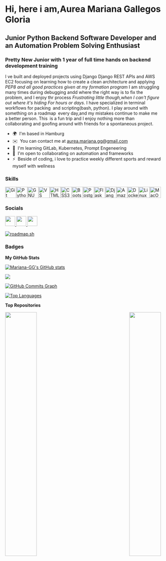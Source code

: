 # Hi, here i am,Aurea Mariana Gallegos Gloria 

## Junior Python Backend Software Developer and an Automation Problem Solving Enthusiast 

### Pretty New Junior with 1 year of full time hands on backend development training

 I ve built and deployed projects using Django Django REST APIs and AWS EC2 focusing on learning how to create a clean architecture and applying *PEP8 and all good practices given at my formation program* I am struggling many times during debugging andd where the right way is to fix the problem, and I enjoy thr process 
*Frustrating little though,when I can't figure out where it's hiding For hours or days.* 
I have specialized in terminal workflows for packing and scripting(bash, python).
I play around with something on a roadmap every day,and my mistakes continue to make me a better person. This is a fun trip and I enjoy nothing more than collaborating and goofing around with friends for a spontaneous project.

* 🌍  I'm based in Hamburg
* ✉️  You can contact me at [aurea.mariana.gg@gmail.com](mailto:aurea.mariana.gg@gmail.com)
* 🧠  I'm learning GitLab, Kubernetes, Prompt Engeneering
* 🤝  I'm open to collaborating on automation and frameworks
* ⚡  Beside of coding, i love to practice weekly different sports and reward myself with wellness

### Skills


<p align="left">
<a href="https://git-scm.com/" target="_blank" rel="noreferrer"><img src="https://raw.githubusercontent.com/danielcranney/readme-generator/main/public/icons/skills/git-colored.svg" width="36" height="36" alt="Git" /></a><a href="https://www.python.org/" target="_blank" rel="noreferrer"><img src="https://raw.githubusercontent.com/danielcranney/readme-generator/main/public/icons/skills/python-colored.svg" width="36" height="36" alt="Python" /></a><a href="https://www.gnu.org/software/bash/" target="_blank" rel="noreferrer"><img src="https://raw.githubusercontent.com/danielcranney/readme-generator/main/public/icons/skills/gnubash.svg" width="36" height="36" alt="GNU Bash" /></a><a href="https://code.visualstudio.com/" target="_blank" rel="noreferrer"><img src="https://raw.githubusercontent.com/danielcranney/readme-generator/main/public/icons/skills/visualstudiocode.svg" width="36" height="36" alt="VS Code" /></a><a href="https://developer.mozilla.org/en-US/docs/Glossary/HTML5" target="_blank" rel="noreferrer"><img src="https://raw.githubusercontent.com/danielcranney/readme-generator/main/public/icons/skills/html5-colored.svg" width="36" height="36" alt="HTML5" /></a><a href="https://www.w3.org/TR/CSS/#css" target="_blank" rel="noreferrer"><img src="https://raw.githubusercontent.com/danielcranney/readme-generator/main/public/icons/skills/css3-colored.svg" width="36" height="36" alt="CSS3" /></a><a href="https://getbootstrap.com/" target="_blank" rel="noreferrer"><img src="https://raw.githubusercontent.com/danielcranney/readme-generator/main/public/icons/skills/bootstrap-colored.svg" width="36" height="36" alt="Bootstrap" /></a><a href="https://www.postgresql.org/" target="_blank" rel="noreferrer"><img src="https://raw.githubusercontent.com/danielcranney/readme-generator/main/public/icons/skills/postgresql-colored.svg" width="36" height="36" alt="PostgreSQL" /></a><a href="https://flask.palletsprojects.com/en/2.0.x/" target="_blank" rel="noreferrer"><img src="https://raw.githubusercontent.com/danielcranney/readme-generator/main/public/icons/skills/flask-colored-dark.svg" width="36" height="36" alt="Flask" /></a><a href="https://www.djangoproject.com/" target="_blank" rel="noreferrer"><img src="https://raw.githubusercontent.com/danielcranney/readme-generator/main/public/icons/skills/django-colored-dark.svg" width="36" height="36" alt="Django" /></a><a href="https://aws.amazon.com" target="_blank" rel="noreferrer"><img src="https://raw.githubusercontent.com/danielcranney/readme-generator/main/public/icons/skills/aws-colored-dark.svg" width="36" height="36" alt="Amazon Web Services" /></a><a href="https://www.docker.com/" target="_blank" rel="noreferrer"><img src="https://raw.githubusercontent.com/danielcranney/readme-generator/main/public/icons/skills/docker-colored.svg" width="36" height="36" alt="Docker" /></a><a href="https://www.linux.org" target="_blank" rel="noreferrer"><img src="https://raw.githubusercontent.com/danielcranney/readme-generator/main/public/icons/skills/linux-colored.svg" width="36" height="36" alt="Linux" /></a><a href="https://apple.com" target="_blank" rel="noreferrer"><img src="https://raw.githubusercontent.com/danielcranney/readme-generator/main/public/icons/skills/macos-colored-dark.svg" width="36" height="36" alt="MacOS" /></a>
</p>


### Socials

<p align="left">
  <!-- GitHub -->
  <a href="https://www.github.com/Mariana-GG" target="_blank" rel="noreferrer">
    <picture>
      <source media="(prefers-color-scheme: dark)" srcset="https://raw.githubusercontent.com/danielcranney/readme-generator/main/public/icons/socials/github-dark.svg" />
      <source media="(prefers-color-scheme: light)" srcset="https://raw.githubusercontent.com/danielcranney/readme-generator/main/public/icons/socials/github.svg" />
      <img src="https://raw.githubusercontent.com/danielcranney/readme-generator/main/public/icons/socials/github.svg" width="32" height="32" />
    </picture>
  </a>

  <!-- LinkedIn -->
  <a href="https://www.linkedin.com/in/aurea-mariana-gallegos-gloria-backend-developer" target="_blank" rel="noreferrer">
    <picture>
      <source media="(prefers-color-scheme: dark)" srcset="https://raw.githubusercontent.com/danielcranney/readme-generator/main/public/icons/socials/linkedin-dark.svg" />
      <source media="(prefers-color-scheme: light)" srcset="https://raw.githubusercontent.com/danielcranney/readme-generator/main/public/icons/socials/linkedin.svg" />
      <img src="https://raw.githubusercontent.com/danielcranney/readme-generator/main/public/icons/socials/linkedin.svg" width="32" height="32" />
    </picture>
  </a>

  <!-- Docker Hub -->
  <a href="https://hub.docker.com/u/marianagg" target="_blank" rel="noreferrer">
    <img src="https://cdn.jsdelivr.net/gh/devicons/devicon/icons/docker/docker-original.svg" width="32" height="32" style="max-width: 100%;" />
  </a>
</p>

[![roadmap.sh](https://roadmap.sh/card/wide/681cd69742b1a2478735f364?variant=dark)](https://roadmap.sh)

### Badges

<b>My GitHub Stats</b>

<a href="http://www.github.com/Mariana-GG"><img src="https://github-readme-stats.vercel.app/api?username=Mariana-GG&show_icons=true&hide=&count_private=true&title_color=ffffff&text_color=f5d0fe&icon_color=f0abfc&bg_color=db2777&hide_border=true&show_icons=true" alt="Mariana-GG's GitHub stats" /></a>

<a href="http://www.github.com/Mariana-GG"><img src="https://github-readme-streak-stats.herokuapp.com/?user=Mariana-GG&stroke=f5d0fe&background=db2777&ring=f0abfc&fire=f0abfc&currStreakNum=f5d0fe&currStreakLabel=f0abfc&sideNums=f5d0fe&sideLabels=f5d0fe&dates=f5d0fe&hide_border=true" /></a>

<a href="http://www.github.com/Mariana-GG"><img src="https://github-readme-activity-graph.vercel.app/graph?username=Mariana-GG&bg_color=db2777&color=f5d0fe&line=f0abfc&point=f5d0fe&area_color=db2777&area=true&hide_border=true&custom_title=GitHub%20Commits%20Graph" alt="GitHub Commits Graph" /></a>

<a href="https://github.com/Mariana-GG" align="left"><img src="https://github-readme-stats.vercel.app/api/top-langs/?username=Mariana-GG&langs_count=10&title_color=ffffff&text_color=f5d0fe&icon_color=f0abfc&bg_color=db2777&hide_border=true&locale=en&custom_title=Top%20Languages" alt="Top Languages" /></a>


<b>Top Repositories</b>

<div width="85%" align="left">
  <a href="https://github.com/Mariana-GG/deploy_django" align="left"><img align="left" width="45%" src="https://github-readme-stats.vercel.app/api/pin/?username=Mariana-GG&repo=deploy_django&title_color=ffffff&text_color=f5d0fe&icon_color=f0abfc&bg_color=db2777&hide_border=true&locale=en" /></a>

<a href="https://github.com/Mariana-GG/Mariana-GG.github.io" align="right"><img align="right" width="45%" src="https://github-readme-stats.vercel.app/api/pin/?username=Mariana-GG&repo=Mariana-GG.github.io&title_color=ffffff&text_color=f5d0fe&icon_color=f0abfc&bg_color=db2777&hide_border=true&locale=en" /></a>
</div>
<br /><br /><br /><br /><br /><br /><br />
